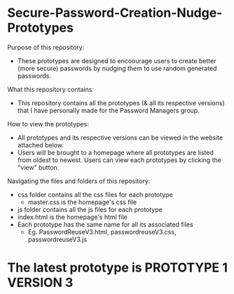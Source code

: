 # Secure-Password-Creation-Nudge-Prototypes

Purpose of this repository: 
  - These prototypes are designed to encoourage users to create better (more secure) passwords by nudging them to use random generated passwords.

What this repository contains:
  - This repository contains all the prototypes (& all its respective versions) that I have personally made for the Password Managers group. 

How to view the prototypes:
  - All prototypes and its respective versions can be viewed in the website attached below.
  - Users will be brought to a homepage where all prototypes are listed from oldest to newest. Users can view each prototypes by clicking the "view" button.

Navigating the files and folders of this repository:
  - css folder contains all the css files for each prototype
    - master.css is the homepage's css file
  - js folder contains all the js files for each prototype
  - index.html is the homepage's html file
  - Each prototype has the same name for all its associated files
    - Eg. PasswordReuseV3.html, passwordreuseV3.css, passwordreuseV3.js

# The latest prototype is PROTOTYPE 1 VERSION 3
  


